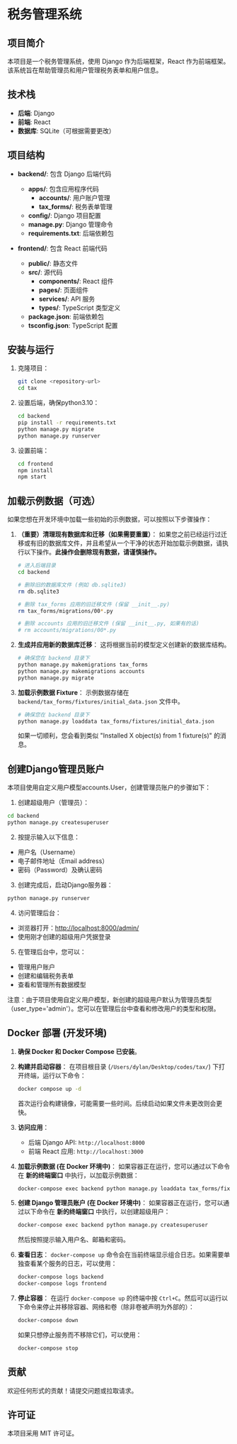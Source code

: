 # 税务管理系统

## 项目简介

本项目是一个税务管理系统，使用 Django 作为后端框架，React 作为前端框架。该系统旨在帮助管理员和用户管理税务表单和用户信息。

## 技术栈

- **后端**: Django
- **前端**: React
- **数据库**: SQLite（可根据需要更改）

## 项目结构

- **backend/**: 包含 Django 后端代码
  - **apps/**: 包含应用程序代码
    - **accounts/**: 用户账户管理
    - **tax_forms/**: 税务表单管理
  - **config/**: Django 项目配置
  - **manage.py**: Django 管理命令
  - **requirements.txt**: 后端依赖包

- **frontend/**: 包含 React 前端代码
  - **public/**: 静态文件
  - **src/**: 源代码
    - **components/**: React 组件
    - **pages/**: 页面组件
    - **services/**: API 服务
    - **types/**: TypeScript 类型定义
  - **package.json**: 前端依赖包
  - **tsconfig.json**: TypeScript 配置

## 安装与运行

1. 克隆项目：

   ```bash
   git clone <repository-url>
   cd tax
   ```

2. 设置后端，确保python3.10：

   ```bash
   cd backend
   pip install -r requirements.txt
   python manage.py migrate
   python manage.py runserver
   ```

3. 设置前端：

   ```bash
   cd frontend
   npm install
   npm start
   ```

## 加载示例数据（可选）

如果您想在开发环境中加载一些初始的示例数据，可以按照以下步骤操作：

1.  **（重要）清理现有数据库和迁移（如果需要重置）**：
    如果您之前已经运行过迁移或有旧的数据库文件，并且希望从一个干净的状态开始加载示例数据，请执行以下操作。**此操作会删除现有数据，请谨慎操作。**

    ```bash
    # 进入后端目录
    cd backend

    # 删除旧的数据库文件 (例如 db.sqlite3)
    rm db.sqlite3

    # 删除 tax_forms 应用的旧迁移文件 (保留 __init__.py)
    rm tax_forms/migrations/00*.py

    # 删除 accounts 应用的旧迁移文件 (保留 __init__.py, 如果有的话)
    # rm accounts/migrations/00*.py
    ```

2.  **生成并应用新的数据库迁移**：
    这将根据当前的模型定义创建新的数据库结构。

    ```bash
    # 确保您在 backend 目录下
    python manage.py makemigrations tax_forms
    python manage.py makemigrations accounts
    python manage.py migrate
    ```

3.  **加载示例数据 Fixture**：
    示例数据存储在 `backend/tax_forms/fixtures/initial_data.json` 文件中。

    ```bash
    # 确保您在 backend 目录下
    python manage.py loaddata tax_forms/fixtures/initial_data.json
    ```
    如果一切顺利，您会看到类似 "Installed X object(s) from 1 fixture(s)" 的消息。

## 创建Django管理员账户

本项目使用自定义用户模型accounts.User，创建管理员账户的步骤如下：

1. 创建超级用户（管理员）：

```bash
cd backend
python manage.py createsuperuser
```

2. 按提示输入以下信息：

- 用户名（Username）
- 电子邮件地址（Email address）
- 密码（Password）及确认密码

3. 创建完成后，启动Django服务器：

```bash
python manage.py runserver
```

4. 访问管理后台：

- 浏览器打开：<http://localhost:8000/admin/>
- 使用刚才创建的超级用户凭据登录

5. 在管理后台中，您可以：

- 管理用户账户
- 创建和编辑税务表单
- 查看和管理所有数据模型

注意：由于项目使用自定义用户模型，新创建的超级用户默认为管理员类型（user_type='admin'）。您可以在管理后台中查看和修改用户的类型和权限。

## Docker 部署 (开发环境)

1.  **确保 Docker 和 Docker Compose 已安装**。

2.  **构建并启动容器**：
    在项目根目录 (`/Users/dylan/Desktop/codes/tax/`) 下打开终端，运行以下命令：
    ```bash
    docker compose up -d
    ```
    首次运行会构建镜像，可能需要一些时间。后续启动如果文件未更改则会更快。

3.  **访问应用**：
    *   后端 Django API: `http://localhost:8000`
    *   前端 React 应用: `http://localhost:3000`

4.  **加载示例数据 (在 Docker 环境中)**：
    如果容器正在运行，您可以通过以下命令在 **新的终端窗口** 中执行，以加载示例数据：
    ```bash
    docker-compose exec backend python manage.py loaddata tax_forms/fixtures/initial_data.json
    ```

5.  **创建 Django 管理员账户 (在 Docker 环境中)**：
    如果容器正在运行，您可以通过以下命令在 **新的终端窗口** 中执行，以创建超级用户：
    ```bash
    docker-compose exec backend python manage.py createsuperuser
    ```
    然后按照提示输入用户名、邮箱和密码。

6.  **查看日志**：
    `docker-compose up` 命令会在当前终端显示组合日志。如果需要单独查看某个服务的日志，可以使用：
    ```bash
    docker-compose logs backend
    docker-compose logs frontend
    ```

7.  **停止容器**：
    在运行 `docker-compose up` 的终端中按 `Ctrl+C`。然后可以运行以下命令来停止并移除容器、网络和卷（除非卷被声明为外部的）：
    ```bash
    docker-compose down
    ```
    如果只想停止服务而不移除它们，可以使用：
    ```bash
    docker-compose stop
    ```

## 贡献

欢迎任何形式的贡献！请提交问题或拉取请求。

## 许可证

本项目采用 MIT 许可证。
